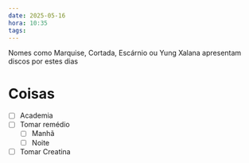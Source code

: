 ```yaml
---
date: 2025-05-16
hora: 10:35
tags:
---
```

Nomes como Marquise, Cortada, Escárnio ou Yung Xalana apresentam discos por estes dias



# Coisas
- [ ] Academia
- [ ] Tomar remédio
	- [ ] Manhã
	- [ ] Noite
- [ ] Tomar Creatina